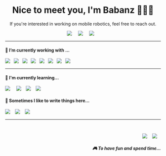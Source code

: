<h1 align='center'> Nice to meet you, I'm Babanz 🙇🏻‍♂️ </h1>

<p align='center'>
  If you're interested in working on mobile robotics, feel free to reach out.
</p>

<p align='center'>
  <a href="https://discord.com/users/babanzz"><img src="https://img.shields.io/badge/Discord-%235865F2.svg?&style=for-the-badge&logo=discord&logoColor=white" /></a>&nbsp;&nbsp;&nbsp;&nbsp;
  <a href="https://www.linkedin.com/in/nikhil-babani/"><img src="https://img.shields.io/badge/linkedin-%230077B5.svg?&style=for-the-badge&logo=linkedin&logoColor=white" /></a>&nbsp;&nbsp;&nbsp;&nbsp;
  <a href="mailto:nikhiljbabani@gmail.com"><img src="https://img.shields.io/badge/gmail-%23D14836.svg?&style=for-the-badge&logo=gmail&logoColor=white" /></a>&nbsp;&nbsp;&nbsp;&nbsp;

</p>


<hr>

<h4>🔭  I’m currently working with ...</h4>

<p >
  <img src="https://img.shields.io/badge/-ARDUINO-00979D?&style=for-the-badge&logo=arduino&logoColor=white" />&nbsp;&nbsp;
  <img src="https://img.shields.io/badge/C-00599C?&style=for-the-badge&logo=c&logoColor=white" />&nbsp;&nbsp;
  <img src="https://img.shields.io/badge/C++-%2300599C.svg?&style=for-the-badge&logo=c%2B%2B&logoColor=white" />&nbsp;&nbsp;
  <img src="https://img.shields.io/badge/Python-3776AB?&style=for-the-badge&logo=python&logoColor=fff" />&nbsp;&nbsp;
  <img src="https://img.shields.io/badge/MATLAB-e63333?style=for-the-badge&logo=mathworks&logoColor=black" />&nbsp;&nbsp;
  <img src="https://img.shields.io/badge/-RISC--V-000000?style=for-the-badge&logo=riscv&logoColor=white" />&nbsp;&nbsp;
  <img src="https://img.shields.io/badge/-SystemVerilog-4B0082?style=for-the-badge&logo=verilog&logoColor=white" />&nbsp;&nbsp;
  <img src="https://img.shields.io/badge/Docker-2496ED?style=for-the-badge&logo=docker&logoColor=white" />&nbsp;&nbsp;
</p>


<hr>

<h4>🌱  I'm currently learning...</h4>
<p >
  <img src="https://img.shields.io/badge/TypeScript-007ACC?style=for-the-badge&logo=typescript&logoColor=white" />&nbsp;&nbsp;&nbsp;&nbsp;
  <img src="https://img.shields.io/badge/next.js-000000?style=for-the-badge&logo=next.js&logoColor=white" />&nbsp;&nbsp;&nbsp;
  <img src="https://img.shields.io/badge/tailwindcss-%2338B2AC.svg?style=for-the-badge&logo=tailwind-css&logoColor=white" />&nbsp;&nbsp;&nbsp;
  <img src="https://img.shields.io/badge/Astro-FF5D01.svg?style=for-the-badge&logo=Astro&logoColor=white" />&nbsp;&nbsp;&nbsp;
</p>


<p align='right'>
<h4>💬  Sometimes I like to write things here...</h4>
  <a href="https://dev.to/stefanyvasc"><img src="https://img.shields.io/badge/DEV.TO-%230A0A0A.svg?&style=for-the-badge&logo=dev-dot-to&logoColor=white" /></a>&nbsp;&nbsp;&nbsp;
  <a href="https://medium.com/@stefany.vasc.sa"><img src="https://img.shields.io/badge/medium-%2312100E.svg?&style=for-the-badge&logo=medium&logoColor=white" /></a>&nbsp;&nbsp;&nbsp;
  <a href="https://stefanysa.netlify.app/"><img src="https://img.shields.io/badge/-My%20Blog-17bf63?&style=for-the-badge&logo=blog&logoColor=black" /></a>&nbsp;&nbsp;&nbsp;
</p>


<hr>

<br>
<p align="right">
  <a href="https://open.spotify.com/playlist/2w8GYqYdH6ve3g0nGcJcgE?si=7bCl8yynR2Saz4VPR6mDXQ"><img src="https://img.shields.io/badge/spotify-%231ED760.svg?&style=for-the-badge&logo=spotify&logoColor=white" /></a>&nbsp;&nbsp;&nbsp;
  <a href="steamcommunity.com/id/SteVasc/"><img src="https://img.shields.io/badge/Steam-%23000000.svg?&style=for-the-badge&logo=steam&logoColor=white" /></a>&nbsp;&nbsp;&nbsp;
  <h5 align="right">🎮 To have fun and spend time...</h5>
</p>
